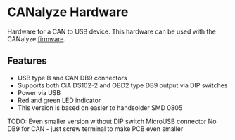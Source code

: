# CANalyze Hardware
Hardware for a CAN to USB device. This hardware can be used with the CANalyze
[firmware](https://github.com/kkuchera/canalyze-fw).

## Features
- USB type B and CAN DB9 connectors
- Supports both CiA DS102-2 and OBD2 type DB9 output via DIP switches
- Power via USB
- Red and green LED indicator
- This version is based on easier to handsolder SMD 0805

TODO:
Even smaller version without DIP switch
MicroUSB connector
No DB9 for CAN - just screw terminal to make PCB even smaller
